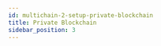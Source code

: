 ```yaml
---
id: multichain-2-setup-private-blockchain
title: Private Blockchain
sidebar_position: 3
---
```

